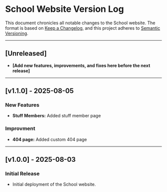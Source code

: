 # School Website Version Log

This document chronicles all notable changes to the School website.
The format is based on [Keep a Changelog](https://keepachangelog.com/en/1.0.0/), and this project adheres to [Semantic Versioning](https://semver.org/spec/v2.0.0.html).

---

## [Unreleased]
* **[Add new features, improvements, and fixes here before the next release]**


---

## [v1.1.0] - 2025-08-05
### New Features
* **Stuff Members:** Added stuff member page
### Improvment
* **404 page:** Added custom 404 page


---

## [v1.0.0] - 2025-08-03
### Initial Release
* Initial deployment of the School website.
